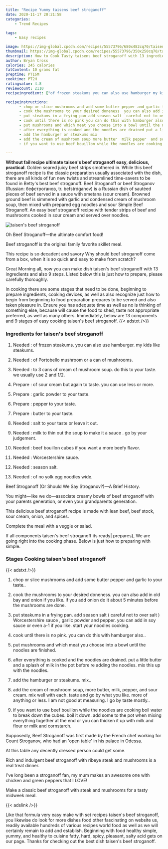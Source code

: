 ```yaml
---
title: "Recipe Yummy taisens beef stroganoff"
date: 2020-11-17 20:21:58
categories:
    - Trend Recipes
    
tags:
    - Easy recipes

image: https://img-global.cpcdn.com/recipes/55573796/680x482cq70/taisens-beef-stroganoff-recipe-main-photo.jpg
thumbnail: https://img-global.cpcdn.com/recipes/55573796/350x250cq70/taisens-beef-stroganoff-recipe-main-photo.jpg
description: How to Cook Tasty taisens beef stroganoff with 13 ingredients and 9 stages of easy cooking.
author: Bryan Cross
calories: 245 calories
fatContent: 10 grams fat
preptime: PT16M
cooktime: PT2H
ratingvalue: 4.8
reviewcount: 2110
recipeingredient: ["of frozen steakums you can also use hamburger my kids like steakums", "of Portobello mushroom or a can of mushrooms", "to 3 cans of cream of mushroom soup do this to your taste we usually use 2 and 12", "of sour cream but again to taste you can use less or more", "garlic powder to your taste", "pepper to your taste", "butter to your taste", "salt to your taste or leave it out", "milk to thin out the soup to make it a sauce  go by your judgement", "beef bouillon cubes if you want a more beefy flavor", "Worcestershire sauce", "season salt", "of no yolk egg noodles wide"]

recipeinstructions: 
      - chop or slice mushrooms and add some butter pepper and garlic to your taste 
      - cook the mushrooms to your desired doneness  you can also add in old bay and onion if you like if you add onion do it about 5 minutes before the mushrooms are done 
      - put steakums in a frying pan add season salt  careful not to over salt  Worcestershire sauce  garlic powder and pepper you can add in soy sauce or even a1 if you like start your noodles cooking 
      - cook until there is no pink you can do this with hamburger also 
      - put mushrooms and which meat you choose into a bowl until the noodles are finished 
      - after everything is cooked and the noodles are drained put a little butter and a splash of milk in the pot before re adding the noodles mix this up with the noodles 
      - add the hamburger or steakums mix 
      - add the cream of mushroom soup more butter  milk pepper  and sour cream mix well with each taste and go by what you like more of anything or less I am not good at measuring I go by taste mostly 
      - if you want to use beef bouillon while the noodles are cooking boil water to break down the cubes boil it down add some to the pot when mixing everything together at the end or you can thicken it up with milk and flour or milk and cornstarch

---
```




**Without fail recipe ultimate taisen&#39;s beef stroganoff easy, delicious, practical**. Golden seared juicy beef strips smothered in. While this beef stroganoff recipe is the classic preparation usually associated with the dish, there are all kinds of fun new twists and streamlined time-savers to be found in Betty&#39;s best beef stroganoff. Beef Stroganoff or beef Stroganov (Russian: бефстроганов, tr. befstróganov) is a Russian dish of sautéed pieces of beef served in a sauce with smetana (sour cream). Browned ground beef is simmered with garlic and condensed cream of mushroom soup, then mixed with prepared egg noodles and sour Simple Beef Stroganoff. An easy beef stroganoff recipe with tender strips of beef and mushrooms cooked in sour cream and served over noodles.


![taisen&#39;s beef stroganoff](https://img-global.cpcdn.com/recipes/55573796/680x482cq70/taisens-beef-stroganoff-recipe-main-photo.jpg "taisen&#39;s beef stroganoff")



Oh Beef Stroganoff—the ultimate comfort food!

Beef stroganoff is the original family favorite skillet meal.

This recipe is so decadent and savory Why should beef stroganoff come from a box, when it is so quick and easy to make from scratch?


Great Morning all, now you can make dish taisen&#39;s beef stroganoff with 13 ingredients and also 9 steps. Listed below this is just how to prepare, please carefully thoroughly.

In cooking there are some stages that need to be done, beginning to prepare ingredients, cooking devices, as well as also recognize just how to begin from beginning to food preparation prepares to be served and also taken pleasure in. Ensure you has adequate time as well as no is thinking of something else, because will cause the food to shed, taste not appropriate preferred, as well as many others. Immediately, below are 13 components and 9 stages of easy cooking taisen&#39;s beef stroganoff.
{{< adstxt />}}

### Ingredients for taisen&#39;s beef stroganoff


1. Needed  : of frozen steakums. you can also use hamburger. my kids like steakums.

1. Needed  : of Portobello mushroom or a can of mushrooms.

1. Needed  : to 3 cans of cream of mushroom soup. do this to your taste. we usually use 2 and 1/2.

1. Prepare  : of sour cream but again to taste. you can use less or more.

1. Prepare  : garlic powder to your taste.

1. Prepare  : pepper to your taste.

1. Prepare  : butter to your taste.

1. Needed  : salt to your taste or leave it out.

1. Needed  : milk to thin out the soup to make it a sauce . go by your judgement.

1. Needed  : beef bouillon cubes if you want a more beefy flavor.

1. Needed  : Worcestershire sauce.

1. Needed  : season salt.

1. Needed  : of no yolk egg noodles wide.


Beef Stroganoff (Or Should We Say Stroganov?)—A Brief History.

You might—like we do—associate creamy bowls of beef stroganoff with your parents generation, or even your grandparents generation.

This delicious beef stroganoff recipe is made with lean beef, beef stock, sour cream, onion, and spices.

Complete the meal with a veggie or salad.


If all components taisen&#39;s beef stroganoff its ready| prepares}, We are going right into the cooking phase. Below is just how to preparing with simple.

### Stages Cooking taisen&#39;s beef stroganoff

{{< adstxt />}}


1. chop or slice mushrooms and add some butter pepper and garlic to your taste..



1. cook the mushrooms to your desired doneness.  you can also add in old bay and onion if you like. if you add onion do it about 5 minutes before the mushrooms are done.



1. put steakums in a frying pan. add season salt ( careful not to over salt ) Worcestershire sauce , garlic powder and pepper. you can add in soy sauce or even a-1 if you like. start your noodles cooking.



1. cook until there is no pink. you can do this with hamburger also..



1. put mushrooms and which meat you choose into a bowl until the noodles are finished.



1. after everything is cooked and the noodles are drained. put a little butter and a splash of milk in the pot before re adding the noodles. mix this up with the noodles.



1. add the hamburger or steakums. mix..



1. add the cream of mushroom soup, more butter,  milk, pepper,  and sour cream. mix well with each. taste and go by what you like. more of anything or less. I am not good at measuring. I go by taste mostly..



1. if you want to use beef bouillon while the noodles are cooking boil water to break down the cubes. boil it down. add some to the pot when mixing everything together at the end or you can thicken it up with milk and flour or milk and cornstarch.




Supposedly, Beef Stroganoff was first made by the French chef working for Count Stroganov, who had an &#39;open table&#39; in his palace in Odessa.

At this table any decently dressed person could get some.

Rich and indulgent beef stroganoff with ribeye steak and mushrooms is a real treat dinner.

I&#39;ve long been a stroganoff fan, my mum makes an awesome one with chicken and green peppers that I LOVE!

Make a classic beef stroganoff with steak and mushrooms for a tasty midweek meal.


{{< adslink />}}

Like that formula very easy make with set recipes taisen&#39;s beef stroganoff, you likewise do look for more dishes food other fascinating on website us, readily available hundreds of various recipes world food as well as we will certainly remain to add and establish. Beginning with food healthy simple, yummy, and healthy to cuisine fatty, hard, spicy, pleasant, salty acid gets on our page. Thanks for checking out the best dish taisen&#39;s beef stroganoff.
